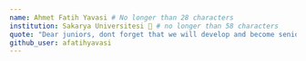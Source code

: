 ```yaml
---
name: Ahmet Fatih Yavasi # No longer than 28 characters
institution: Sakarya Universitesi 🚩 # no longer than 58 characters
quote: "Dear juniors, dont forget that we will develop and become senior one day. Happy graduation 🎉"
github_user: afatihyavasi
---
```

